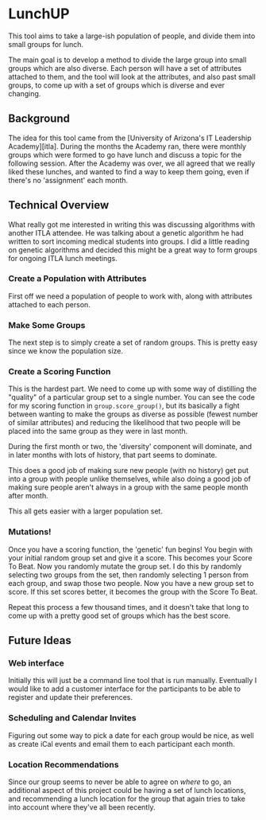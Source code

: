LunchUP
=======

This tool aims to take a large-ish population of people, and divide them into small groups for lunch.

The main goal is to develop a method to divide the large group into small groups which are also diverse.  Each person will have a set of attributes attached to them, and the tool will look at the attributes, and also past small groups, to come up with a set of groups which is diverse and ever changing.

## Background

The idea for this tool came from the [University of Arizona's IT Leadership Academy][itla]. During the months the Academy ran, there were monthly groups which were formed to go have lunch and discuss a topic for the following session. After the Academy was over, we all agreed that we really liked these lunches, and wanted to find a way to keep them going, even if there's no 'assignment' each month.

## Technical Overview

What really got me interested in writing this was discussing algorithms with another ITLA attendee. He was talking about a genetic algorithm he had written to sort incoming medical students into groups. I did a little reading on genetic algorithms and decided this might be a great way to form groups for ongoing ITLA lunch meetings.

### Create a Population with Attributes

First off we need a population of people to work with, along with attributes attached to each person.

### Make Some Groups

The next step is to simply create a set of random groups.  This is pretty easy since we know the population size.

### Create a Scoring Function

This is the hardest part. We need to come up with some way of distilling the "quality" of a particular group set to a single number. You can see the code for my scoring function in `group.score_group()`, but its basically a fight between wanting to make the groups as diverse as possible (fewest number of similar attributes) and reducing the likelihood that two people will be placed into the same group as they were in last month.

During the first month or two, the 'diversity' component will dominate, and in later months with lots of history, that part seems to dominate.

This does a good job of making sure new people (with no history) get put into a group with people unlike themselves, while also doing a good job of making sure people aren't always in a group with the same people month after month.

This all gets easier with a larger population set.

### Mutations!

Once you have a scoring function, the 'genetic' fun begins! You begin with your initial random group set and give it a score. This becomes your Score To Beat. Now you randomly mutate the group set. I do this by randomly selecting two groups from the set, then randomly selecting 1 person from each group, and swap those two people. Now you have a new group set to score. If this set scores better, it becomes the group with the Score To Beat.

Repeat this process a few thousand times, and it doesn't take that long to come up with a pretty good set of groups which has the best score.

## Future Ideas

### Web interface
Initially this will just be a command line tool that is run manually.  Eventually I would like to add a customer interface for the participants to be able to register and update their preferences.

### Scheduling and Calendar Invites
Figuring out some way to pick a date for each group would be nice, as well as create iCal events and email them to each participant each month.

### Location Recommendations
Since our group seems to never be able to agree on _where_ to go, an additional aspect of this project could be having a set of lunch locations, and recommending a lunch location for the group that again tries to take into account where they've all been recently.

